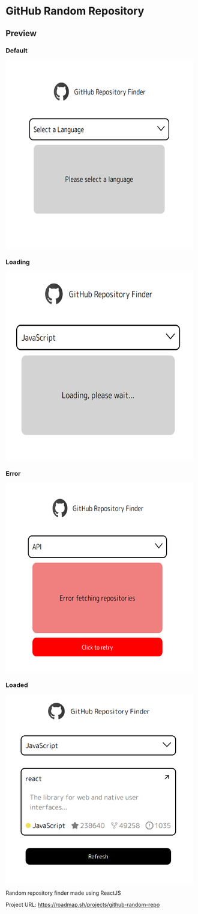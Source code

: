 # GitHub Random Repository

## Preview

### Default
<img src="src/assets/default.png" width="500px" height="500px">

### Loading
<img src="src/assets/loading.png" width="500px" height="500px">

### Error
<img src="src/assets/error.png" width="500px" height="500px">

### Loaded
<img src="src/assets/loaded.png" width="500px" height="500px">

Random repository finder made using ReactJS

Project URL: https://roadmap.sh/projects/github-random-repo
